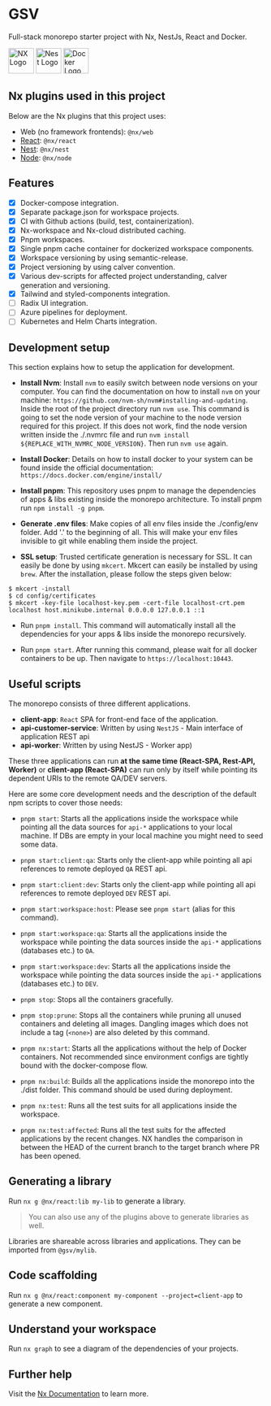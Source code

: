 # GSV

Full-stack monorepo starter project with Nx, NestJs, React and Docker.

<p>
  <img src="https://raw.githubusercontent.com/nrwl/nx/master/images/nx-logo.png" alt="NX Logo" height="50">
  <img src="https://nestjs.com/img/logo-small.svg" height="50" alt="Nest Logo" />
  <img src="https://www.docker.com/wp-content/uploads/2022/03/Moby-logo.png" height="50" alt="Docker Logo" />
</p>

## Nx plugins used in this project

Below are the Nx plugins that this project uses:

- Web (no framework frontends): `@nx/web`
- [React](https://reactjs.org): `@nx/react`
- [Nest](https://nestjs.com): `@nx/nest`
- [Node](https://nodejs.org): `@nx/node`

## Features

- [x] Docker-compose integration.
- [x] Separate package.json for workspace projects.
- [x] CI with Github actions (build, test, containerization).
- [x] Nx-workspace and Nx-cloud distributed caching.
- [x] Pnpm workspaces.
- [x] Single pnpm cache container for dockerized workspace components.
- [x] Workspace versioning by using semantic-release.
- [x] Project versioning by using calver convention.
- [x] Various dev-scripts for affected project understanding, calver generation and versioning.
- [x] Tailwind and styled-components integration.
- [ ] Radix UI integration.
- [ ] Azure pipelines for deployment.
- [ ] Kubernetes and Helm Charts integration.

## Development setup

This section explains how to setup the application for development.

- **Install Nvm**: Install `nvm` to easily switch between node versions on your computer. You can find the documentation on how to install `nvm` on your machine: `https://github.com/nvm-sh/nvm#installing-and-updating`.
  Inside the root of the project directory run `nvm use`. This command is going to set the node version of your machine to the node version required for this project. If this does not work, find the node version written inside the ./.nvmrc file and run `nvm install ${REPLACE_WITH_NVMRC_NODE_VERSION}`. Then run `nvm use` again.

- **Install Docker**: Details on how to install docker to your system can be found inside the official documentation: `https://docs.docker.com/engine/install/`

- **Install pnpm**: This repository uses pnpm to manage the dependencies of apps & libs existing inside the monorepo architecture. To install pnpm run `npm install -g pnpm`.

- **Generate .env files**: Make copies of all env files inside the ./config/env folder. Add '.' to the beginning of all. This will make your env files invisible to git while enabling them inside the project.

- **SSL setup**: Trusted certificate generation is necessary for SSL. It can easily be done by using `mkcert`. Mkcert can easily be installed by using `brew`. After the installation, please follow the steps given below:

```
$ mkcert -install
$ cd config/certificates
$ mkcert -key-file localhost-key.pem -cert-file localhost-crt.pem localhost host.minikube.internal 0.0.0.0 127.0.0.1 ::1
```

- Run `pnpm install`. This command will automatically install all the dependencies for your apps & libs inside the monorepo recursively.

- Run `pnpm start`. After running this command, please wait for all docker containers to be up. Then navigate to `https://localhost:10443`.

## Useful scripts

The monorepo consists of three different applications.

- **client-app**: `React` SPA for front-end face of the application.
- **api-customer-service**: Written by using `NestJS` - Main interface of application REST api
- **api-worker**: Written by using NestJS - Worker app)

These three applications can run **at the same time (React-SPA, Rest-API, Worker)** or **client-app (React-SPA)** can run only by itself while pointing its dependent URIs to the remote QA/DEV servers.

Here are some core development needs and the description of the default npm scripts to cover those needs:

- `pnpm start`: Starts all the applications inside the workspace while pointing all the data sources for `api-*` applications to your local machine. If DBs are empty in your local machine you might need to seed some data.

- `pnpm start:client:qa`: Starts only the client-app while pointing all api references to remote deployed `QA` REST api.

- `pnpm start:client:dev`: Starts only the client-app while pointing all api references to remote deployed `DEV` REST api.

- `pnpm start:workspace:host`: Please see `pnpm start` (alias for this command).

- `pnpm start:workspace:qa`: Starts all the applications inside the workspace while pointing the data sources inside the `api-*` applications (databases etc.) to `QA`.

- `pnpm start:workspace:dev`: Starts all the applications inside the workspace while pointing the data sources inside the `api-*` applications (databases etc.) to `DEV`.

- `pnpm stop`: Stops all the containers gracefully.

- `pnpm stop:prune`: Stops all the containers while pruning all unused containers and deleting all images. Dangling images which does not include a tag (`<none>`) are also deleted by this command.

- `pnpm nx:start`: Starts all the applications without the help of Docker containers. Not recommended since environment configs are tightly bound with the docker-compose flow.

- `pnpm nx:build`: Builds all the applications inside the monorepo into the ./dist folder. This command should be used during deployment.

- `pnpm nx:test`: Runs all the test suits for all applications inside the workspace.

- `pnpm nx:test:affected`: Runs all the test suits for the affected applications by the recent changes. NX handles the comparison in between the HEAD of the current branch to the target branch where PR has been opened.

## Generating a library

Run `nx g @nx/react:lib my-lib` to generate a library.

> You can also use any of the plugins above to generate libraries as well.

Libraries are shareable across libraries and applications. They can be imported from `@gsv/mylib`.

## Code scaffolding

Run `nx g @nx/react:component my-component --project=client-app` to generate a new component.

## Understand your workspace

Run `nx graph` to see a diagram of the dependencies of your projects.

## Further help

Visit the [Nx Documentation](https://nx.dev) to learn more.
